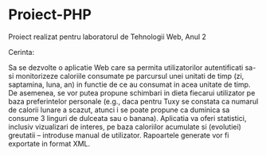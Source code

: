 # Proiect-PHP
Proiect realizat pentru laboratorul de Tehnologii Web, Anul 2


Cerinta:

Sa se dezvolte o aplicatie Web care sa permita utilizatorilor autentificati sa-si monitorizeze caloriile consumate pe parcursul unei unitati de timp (zi, saptamina, luna, an) in functie de ce au consumat in acea unitate de timp. De asemenea, se vor putea propune schimbari in dieta fiecarui utilizator pe baza preferintelor personale (e.g., daca pentru Tuxy se constata ca numarul de calorii lunare a scazut, atunci i se poate propune ca duminica sa consume 3 linguri de dulceata sau o banana). Aplicatia va oferi statistici, inclusiv vizualizari de interes, pe baza caloriilor acumulate si (evolutiei) greutatii – introduse manual de utilizator. Rapoartele generate vor fi exportate in format XML.
